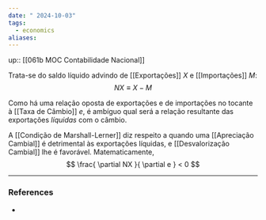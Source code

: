 ```yaml
---
date: " 2024-10-03"
tags:
  - economics
aliases:
---
```


up:: [[061b MOC Contabilidade Nacional]]

Trata-se do saldo líquido advindo de [[Exportações]] $X$ e [[Importações]] $M$: 
$$
NX \equiv X - M
$$

Como há uma relação oposta de exportações e de importações no tocante à [[Taxa de Câmbio]] $e$, é ambíguo qual será a relação resultante das exportações *líquidas* com o câmbio. 

A [[Condição de Marshall-Lerner]] diz respeito a quando uma [[Apreciação Cambial]] é detrimental às exportações líquidas, e [[Desvalorização Cambial]] lhe é favorável. Matematicamente,
$$
\frac{ \partial NX }{ \partial e } < 0
$$

---
### References
- 